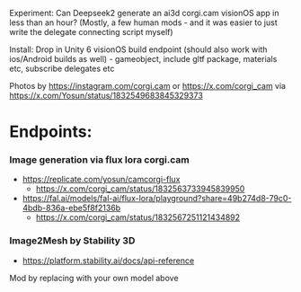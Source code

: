 
Experiment: Can Deepseek2 generate an ai3d corgi.cam visionOS app in less than an hour? (Mostly, a few human mods - and it was easier to just write the delegate connecting script myself) 


Install: Drop in Unity 6 visionOS build endpoint (should also work with ios/Android builds as well) - gameobject, include gltf package, materials etc, subscribe delegates etc 

Photos by https://instagram.com/corgi.cam or https://x.com/corgi_cam via https://x.com/Yosun/status/1832549683845329373 

# Endpoints: 
### Image generation via flux lora corgi.cam 
- https://replicate.com/yosun/camcorgi-flux
   - https://x.com/corgi_cam/status/1832563733945839950 
- https://fal.ai/models/fal-ai/flux-lora/playground?share=49b274d8-79c0-4bdb-836a-ebe5f8f2136b
   - https://x.com/corgi_cam/status/1832567251121434892

### Image2Mesh by Stability 3D 
- https://platform.stability.ai/docs/api-reference

Mod by replacing with your own model above 
